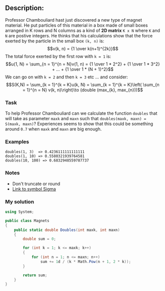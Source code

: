 ## Description:
Professor Chambouliard hast just discovered a new type of magnet material. He put particles of this material in a box made of small boxes arranged in K rows and N columns as a kind of **2D matrix** ```K x N``` where ```K``` and ```N``` are postive integers. He thinks that his calculations show that the force exerted by the particle in the small box ```(k, n)``` is:
$$v(k, n) = {1 \over k(n+1)^{2k}}$$
The total force exerted by the first row with ```k = 1``` is:
$$u(1, N) = \sum_{n = 1}^{n = N}v(1, n) = {1 \over 1 * 2^2} + {1 \over 1 * 3^2} + ... + {1 \over 1 * (N + 1)^2}$$
We can go on with ```k = 2``` and then ```k = 3``` etc ... and consider:
$$S(K,N) = \sum_{k = 1}^{k = K}u(k, N) = \sum_{k = 1}^{k = K}\left( \sum_{n = 1}^{n = N} v(k, n)\right)\to (double (max_{k}, max_{n}))$$
### Task
To help Professor Chambouliard can we calculate the function ```doubles``` that will take as parameter ```maxk``` and ```maxn``` such that ```doubles(maxk, maxn) = S(maxk, maxn)```? Experiences seems to show that this could be something around ```0.7``` when ```maxk``` and ```maxn``` are big enough.
### Examples
```
doubles(1, 3)  => 0.4236111111111111
doubles(1, 10) => 0.5580321939764581
doubles(10, 100) => 0.6832948559787737
```
### Notes
- Don't truncate or round
- [Link to symbol Sigma](https://en.wikipedia.org/wiki/Summation)
### My solution
```C#
using System;

public class Magnets 
{
    public static double Doubles(int maxk, int maxn)
    {
        double sum = 0;

        for (int k = 1; k <= maxk; k++)
        {
            for (int n = 1; n <= maxn; n++)
                sum += 1d / (k * Math.Pow(n + 1, 2 * k));
        }

        return sum;
    }
}
```
